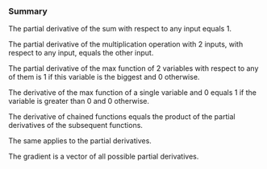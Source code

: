 ### Summary


The partial derivative of the sum with respect to any input equals 1.

The partial derivative of the multiplication operation with 2 inputs, with respect to any input,
equals the other input.

The partial derivative of the max function of 2 variables with respect to any of them is 1 if this
variable is the biggest and 0 otherwise.

The derivative of the max function of a single variable and 0 equals 1 if the variable is greater than
0 and 0 otherwise.

The derivative of chained functions equals the product of the partial derivatives of the subsequent
functions.

The same applies to the partial derivatives.

The gradient is a vector of all possible partial derivatives.





